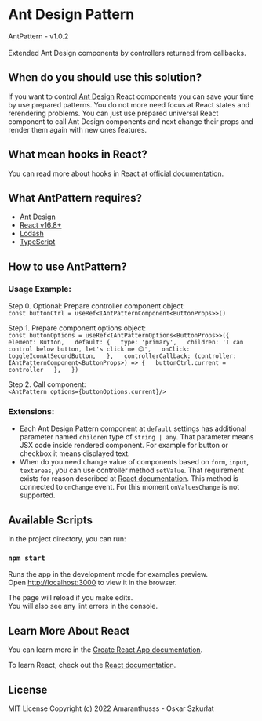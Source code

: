 # Ant Design Pattern

AntPattern - v1.0.2\
\
Extended Ant Design components by controllers returned from callbacks.

## When do you should use this solution?

If you want to control [Ant Design](https://ant.design/) React components you can save your time by use prepared patterns. You do not more need focus at React states and rerendering problems. You can just use prepared universal React component to call Ant Design components and next change their props and render them again with new ones features.

## What mean hooks in React?

You can read more about hooks in React at [official documentation](https://reactjs.org/docs/hooks-intro.html).

## What AntPattern requires?

- [Ant Design](https://ant.design/)
- [React v16.8+](https://reactjs.org/docs/hooks-intro.html)
- [Lodash](https://lodash.com/)
- [TypeScript](https://www.typescriptlang.org/docs/handbook/react.html)

## How to use AntPattern?

### Usage Example:

Step 0. Optional: Prepare controller component object:\
`const buttonCtrl = useRef<IAntPatternComponent<ButtonProps>>()`

Step 1. Prepare component options object:\
`const buttonOptions = useRef<IAntPatternOptions<ButtonProps>>({  
  element: Button,  
  default: {  
    type: 'primary',  
    children: 'I can control below button, let's click me 😊',  
    onClick: toggleIconAtSecondButton,  
  },  
  controllerCallback: (controller: IAntPatternComponent<ButtonProps>) => {  
    buttonCtrl.current = controller  
  },  
})
`

Step 2. Call component:\
`<AntPattern options={buttonOptions.current}/>`

### Extensions:

- Each Ant Design Pattern component at `default` settings has additional parameter named `children` type of `string | any`. That parameter means JSX code inside rendered component. For example for button or checkbox it means displayed text.
- When do you need change value of components based on `form`, `input`, `textareas`, you can use controller method `setValue`. That requirement exists for reason described at [React documentation](https://reactjs.org/docs/forms.html). This method is connected to `onChange` event. For this moment `onValuesChange` is not supported.

## Available Scripts

In the project directory, you can run:

### `npm start`

Runs the app in the development mode for examples preview.\
Open [http://localhost:3000](http://localhost:3000) to view it in the browser.

The page will reload if you make edits.\
You will also see any lint errors in the console.

## Learn More About React

You can learn more in the [Create React App documentation](https://facebook.github.io/create-react-app/docs/getting-started).

To learn React, check out the [React documentation](https://reactjs.org/).

## License

MIT License
Copyright (c) 2022 Amaranthusss - Oskar Szkurłat
